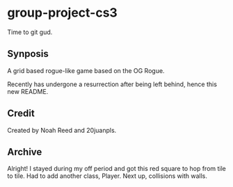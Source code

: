 # group-project-cs3
Time to git gud.

## Synposis

A grid based rogue-like game based on the OG Rogue. 

Recently has undergone a resurrection after being left behind, hence this new README.

## Credit

Created by Noah Reed and 20juanpls.


## Archive 

Alright! I stayed during my off period and got this red square to hop from tile to tile. Had to add another class, Player. Next up, collisions with walls. 
